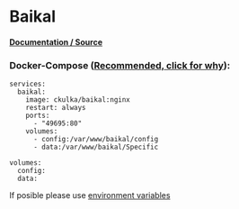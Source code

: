 # **Baikal**

#### [Documentation / Source](https://hub.docker.com/r/ckulka/baikal)

### Docker-Compose ([Recommended, click for why](https://docs.docker.com/compose/intro/features-uses/)):

```
services:
  baikal:
    image: ckulka/baikal:nginx
    restart: always
    ports:
      - "49695:80"
    volumes:
      - config:/var/www/baikal/config
      - data:/var/www/baikal/Specific

volumes:
  config:
  data:
```

If posible please use [environment variables](https://docs.docker.com/compose/environment-variables/set-environment-variables/)
